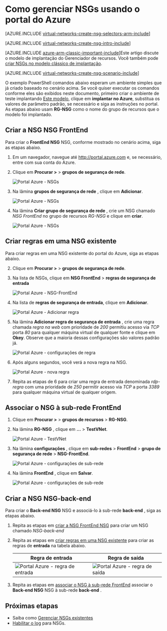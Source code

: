 <properties 
   pageTitle="Como criar NSGs no modo ARM usando o portal do Azure | Microsoft Azure"
   description="Aprenda a criar e implantar NSGs no BRAÇO usando o portal do Azure"
   services="virtual-network"
   documentationCenter="na"
   authors="jimdial"
   manager="carmonm"
   editor="tysonn"
   tags="azure-resource-manager"
/>
<tags 
   ms.service="virtual-network"
   ms.devlang="na"
   ms.topic="article"
   ms.tgt_pltfrm="na"
   ms.workload="infrastructure-services"
   ms.date="02/04/2016"
   ms.author="jdial" />

# <a name="how-to-manage-nsgs-using-the-azure-portal"></a>Como gerenciar NSGs usando o portal do Azure

[AZURE.INCLUDE [virtual-networks-create-nsg-selectors-arm-include](../../includes/virtual-networks-create-nsg-selectors-arm-include.md)]

[AZURE.INCLUDE [virtual-networks-create-nsg-intro-include](../../includes/virtual-networks-create-nsg-intro-include.md)]

[AZURE.INCLUDE [azure-arm-classic-important-include](../../includes/azure-arm-classic-important-include.md)]Este artigo discute o modelo de implantação do Gerenciador de recursos. Você também pode [criar NSGs no modelo clássico de implantação](virtual-networks-create-nsg-classic-ps.md).

[AZURE.INCLUDE [virtual-networks-create-nsg-scenario-include](../../includes/virtual-networks-create-nsg-scenario-include.md)]

O exemplo PowerShell comandos abaixo esperam um ambiente simples que já criado baseado no cenário acima. Se você quiser executar os comandos conforme eles são exibidos neste documento, primeiro criar o ambiente de teste implantando [Este modelo](http://github.com/telmosampaio/azure-templates/tree/master/201-IaaS-WebFrontEnd-SQLBackEnd), clique em **implantar no Azure**, substitua os valores de parâmetro padrão, se necessário e siga as instruções no portal. As etapas abaixo usam **RG-NSG** como o nome do grupo de recursos que o modelo foi implantado.

## <a name="create-the-nsg-frontend-nsg"></a>Criar a NSG NSG FrontEnd

Para criar o **FrontEnd NSG** NSG, conforme mostrado no cenário acima, siga as etapas abaixo.

1. Em um navegador, navegue até http://portal.azure.com e, se necessário, entre com sua conta do Azure.
2. Clique em **Procurar >** > **grupos de segurança de rede**.

    ![Portal Azure - NSGs](./media/virtual-networks-create-nsg-arm-pportal/figure11.png)

3. Na lâmina **grupos de segurança de rede** , clique em **Adicionar**.
  
    ![Portal Azure - NSGs](./media/virtual-networks-create-nsg-arm-pportal/figure12.png)

4. Na lâmina **Criar grupo de segurança de rede** , crie um NSG chamado *NSG FrontEnd* no grupo de recursos *RG-NSG* e clique em **criar**.

    ![Portal Azure - NSGs](./media/virtual-networks-create-nsg-arm-pportal/figure13.png)

## <a name="create-rules-in-an-existing-nsg"></a>Criar regras em uma NSG existente

Para criar regras em uma NSG existente do portal do Azure, siga as etapas abaixo.

2. Clique em **Procurar >** > **grupos de segurança de rede**.

3. Na lista de NSGs, clique em **NSG FrontEnd** > **regras de segurança de entrada**

    ![Portal Azure - NSG-FrontEnd](./media/virtual-networks-create-nsg-arm-pportal/figure2.png)

4. Na lista de **regras de segurança de entrada**, clique em **Adicionar**.

    ![Portal Azure - Adicionar regra](./media/virtual-networks-create-nsg-arm-pportal/figure3.png)

5. Na lâmina **Adicionar regra de segurança de entrada** , crie uma regra chamada *regra na web* com prioridade de *200* permitiu acesso via *TCP* porta *80* para qualquer máquina virtual de qualquer fonte e clique em **Okey**. Observe que a maioria dessas configurações são valores padrão já.

    ![Portal Azure - configurações de regra](./media/virtual-networks-create-nsg-arm-pportal/figure4.png)

6. Após alguns segundos, você verá a nova regra na NSG.

    ![Portal Azure - nova regra](./media/virtual-networks-create-nsg-arm-pportal/figure5.png)

7. Repita as etapas de 6 para criar uma regra de entrada denominada *rdp-regra* com uma prioridade de *250* permitir acesso via *TCP* a porta *3389* para qualquer máquina virtual de qualquer origem.

## <a name="associate-the-nsg-to-the-frontend-subnet"></a>Associar o NSG à sub-rede FrontEnd

1. Clique em **Procurar >** > **grupos de recursos** > **RG-NSG**.
2. Na lâmina **RG-NSG** , clique em **…**  >  **TestVNet**.

    ![Portal Azure - TestVNet](./media/virtual-networks-create-nsg-arm-pportal/figure14.png)

3. Na lâmina **configurações** , clique em **sub-redes** > **FrontEnd** > **grupo de segurança de rede** > **NSG-FrontEnd**.

    ![Portal Azure - configurações de sub-rede](./media/virtual-networks-create-nsg-arm-pportal/figure15.png)

4. Na lâmina **FrontEnd** , clique em **Salvar**.

    ![Portal Azure - configurações de sub-rede](./media/virtual-networks-create-nsg-arm-pportal/figure16.png)

## <a name="create-the-nsg-backend-nsg"></a>Criar a NSG NSG-back-end

Para criar o **Back-end NSG** NSG e associá-lo à sub-rede **back-end** , siga as etapas abaixo.

1. Repita as etapas em [criar a NSG FrontEnd NSG](#Create-the-NSG-FrontEnd-NSG) para criar um NSG chamado *NSG-back-end*
2. Repita as etapas em [criar regras em uma NSG existente](#Create-rules-in-an-existing-NSG) para criar as regras de **entrada** na tabela abaixo.

  	|Regra de entrada|Regra de saída|
  	|---|---|
  	|![Portal Azure - regra de entrada](./media/virtual-networks-create-nsg-arm-pportal/figure17.png)|![Portal Azure - regra de saída](./media/virtual-networks-create-nsg-arm-pportal/figure18.png)|

3. Repita as etapas em [associar o NSG à sub-rede FrontEnd](#Associate-the-NSG-to-the-FrontEnd-subnet) associar o **Back-end NSG** NSG à sub-rede **back-end** .

## <a name="next-steps"></a>Próximas etapas

- Saiba como [Gerenciar NSGs existentes](virtual-network-manage-nsg-arm-portal.md)
- [Habilitar o log](virtual-network-nsg-manage-log.md) para NSGs.